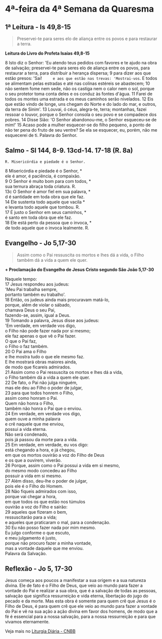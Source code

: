 # 4ª-feira da 4ª Semana da Quaresma

## 1ª Leitura - Is 49,8-15

> Preservei-te para seres elo de aliança entre os povos e para restaurar a terra.

**Leitura do Livro do Profeta Isaías 49,8-15**

8 Isto diz o Senhor:     'Eu atendo teus pedidos com favores     e te ajudo na obra de salvação;     preservei-te para seres elo de aliança entre os povos,     para restaurar a terra,     para distribuir a herança dispersa;    9 para dizer aos que estão presos: 'Saí!`     e aos que estão nas trevas: 'Mostrai-vos`.     E todos se alimentam pelas estradas     e até nas colinas estéreis se abastecem;    10 não sentem fome nem sede,     não os castiga nem o calor nem o sol,     porque o seu protetor toma conta deles     e os conduz às fontes d'água.    11 Farei de todos os montes uma estrada     e os meus caminhos serão nivelados.    12 Eis que estão vindo de longe,     uns chegam do Norte e do lado do mar,     e outros, da terra de Sinim'.    13 Louvai, ó céus, alegra-te, terra;     montanhas, fazei ressoar o louvor,     porque o Senhor consola o seu povo     e se compadece dos pobres.    14 Disse Sião: 'O Senhor abandonou-me,     o Senhor esqueceu-se de mim!'    15 Acaso pode a mulher esquecer-se do filho pequeno,     a ponto de não ter pena do fruto de seu ventre?     Se ela se esquecer, eu, porém, não me esquecerei de ti.     Palavra do Senhor.

## Salmo - Sl 144, 8-9. 13cd-14. 17-18 (R. 8a)

`R. Misericórdia e piedade é o Senhor.`

8 Misericórdia e piedade é o Senhor, *   
 ele é amor, é paciência, é compaixão.    
9 O Senhor é muito bom para com todos, *   
 sua ternura abraça toda criatura. R.    
13c O Senhor é amor fiel em sua palavra, *    
d é santidade em toda obra que ele faz.    
14 Ele sustenta todo aquele que vacila *   
 e levanta todo aquele que tombou. R.    
17 É justo o Senhor em seus caminhos, *   
 é santo em toda obra que ele faz.    
18 Ele está perto da pessoa que o invoca, *   
 de todo aquele que o invoca lealmente. R.

## Evangelho - Jo 5,17-30

> Assim como o Pai ressuscita os mortos e lhes dá a vida, o Filho também dá a vida a quem ele quer.

**+ Proclamação do Evangelho de Jesus Cristo segundo São João 5,17-30**

Naquele tempo:    
17 Jesus respondeu aos judeus:   
 'Meu Pai trabalha sempre,   
 portanto também eu trabalho'.    
18 Então, os judeus ainda mais procuravam matá-lo,   
 porque, além de violar o sábado,   
 chamava Deus o seu Pai,   
 fazendo-se, assim, igual a Deus.    
19 Tomando a palavra, Jesus disse aos judeus:   
 'Em verdade, em verdade vos digo,   
 o Filho não pode fazer nada por si mesmo;   
 ele faz apenas o que vê o Pai fazer.   
 O que o Pai faz,   
 o Filho o faz também.    
20 O Pai ama o Filho   
 e lhe mostra tudo o que ele mesmo faz.   
 E lhe mostrará obras maiores ainda,   
 de modo que ficareis admirados.    
21 Assim como o Pai ressuscita os mortos e lhes dá a vida,   
 o Filho também dá a vida a quem ele quer.    
22 De fato, o Pai não julga ninguém,   
 mas ele deu ao Filho o poder de julgar,    
23 para que todos honrem o Filho,   
 assim como honram o Pai.   
 Quem não honra o Filho,   
 também não honra o Pai que o enviou.    
24 Em verdade, em verdade vos digo,   
 quem ouve a minha palavra   
 e crê naquele que me enviou,    
 possui a vida eterna.   
 Não será condenado,   
 pois já passou da morte para a vida.    
25 Em verdade, em verdade, eu vos digo:   
 está chegando a hora, e já chegou,   
 em que os mortos ouvirão a voz do Filho de Deus   
 e os que a ouvirem, viverão.    
26 Porque, assim como o Pai possui a vida em si mesmo,   
 do mesmo modo concedeu ao Filho   
 possuir a vida em si mesmo.    
27 Além disso, deu-lhe o poder de julgar,   
 pois ele é o Filho do Homem.    
28 Não fiqueis admirados com isso,   
 porque vai chegar a hora,   
 em que todos os que estão nos túmulos   
 ouvirão a voz do Filho e sairão:    
29 aqueles que fizeram o bem,   
 ressuscitarão para a vida;   
 e aqueles que praticaram o mal, para a condenação.    
30 Eu não posso fazer nada por mim mesmo.   
 Eu julgo conforme o que escuto,   
 e meu julgamento é justo,   
 porque não procuro fazer a minha vontade,   
 mas a vontade daquele que me enviou.   
 Palavra da Salvação.

## Reflexão - Jo 5, 17-30

Jesus começa aos poucos a manifestar a sua origem e a sua natureza divina. Ele de fato é o Filho de Deus, que veio ao mundo para fazer a vontade do Pai e realizar a sua obra, que é a salvação de todas as pessoas, salvação que significa ressurreição e vida eterna, libertação do jugo do pecado e da morte. Mas esta obra é somente para quem crê que Jesus é o Filho de Deus, é para quem crê que ele veio ao mundo para fazer a vontade do Pai e vê na sua ação a ação divina em favor dos homens, de modo que a fé é essencial para a nossa salvação, para a nossa ressurreição e para que vivamos eternamente.

Veja mais no [Liturgia Diária - CNBB](http://liturgiadiaria.cnbb.org.br/app/user/user/UserView.php?ano=2017&mes=3&dia=29)